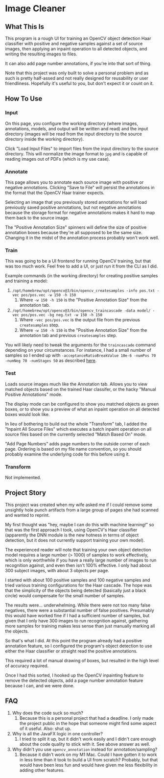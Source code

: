 # Image Cleaner
## What This Is
This program is a rough UI for training an OpenCV object detection Haar classifier with positive and negative samples against a set of
source images, then applying an inpaint operation to all detected objects, and writing the resulting images to files.

It can also add page number annotations, if you're into that sort of thing.

Note that this project was only built to solve a personal problem and as such is pretty half-assed and not really designed for reusability or user
friendliness. Hopefully it's useful to you, but don't expect it or count on it.

## How To Use
### Input
On this page, you configure the working directory (where images, annotations, models, and output will be written and read) and the
input directory (images will be read from the input directory to the source directory inside the working directory).

Click "Load Input Files" to import files from the input directory to the source directory. This will normalize the image
format to `jpg` and is capable of reading images out of PDFs (which is my use case).

### Annotate
This page allows you to annotate each source image with positive or negative annotations. Clicking "Save to File" will
persist the annotations in the format that the OpenCV Haar trainer expects.

Selecting an image that you previously stored annotations for will load previously saved positive annotations, but not
negative annotations because the storage format for negative annotations
makes it hard to map them back to the source image.

The "Positive Annotation Size" spinners will define the size of positive annotation boxes because they're all supposed to
be the same size. Changing it in the midst of the annotation process probably won't work well.

### Train
This was going to be a UI frontend for running OpenCV training, but that was too much work. Feel free to add a UI, or 
just run it from the CLI as I did.

Example commands (in the working directory) for creating positive samples and training a model:
1. `/opt/homebrew/opt/opencv@3/bin/opencv_createsamples -info pos.txt -vec pos/pos.vec -w 150 -h 150`
   1. Where `-w 150 -h 150` is the "Positive Annotation Size" from the annotation tab.
2. `/opt/homebrew/opt/opencv@3/bin/opencv_traincascade -data model/ -vec pos/pos.vec -bg neg.txt -w 150 -h 150`
    1. Where `-vec pos/pos.vec` is the output file from the previous `createsamples` step.
    2. Where `-w 150 -h 150` is the "Positive Annotation Size" from the annotation tab and previous `createsamples` step.

You will likely need to tweak the arguments for the `traincascade` command depending on your circumstances. For instance,
I had a small number of samples so I ended up with `-acceptanceRatioBreakValue 10e-6 -numPos 70 -numNeg 70 -numStages 50`
as described [here](https://answers.opencv.org/question/4368/traincascade-error-bad-argument-can-not-get-new-positive-sample-the-most-possible-reason-is-insufficient-count-of-samples-in-given-vec-file/).

### Test
Loads source images much like the Annotation tab. Allows you to view matched objects based on the trained Haar classifer,
or the hacky "Manual Positive Annotations" mode.

The display mode can be configured to show you matched objects as green boxes, or to show you a preview of what an
inpaint operation on all detected boxes would look like.

In lieu of bothering to build out the whole "Transform" tab, I added the "Inpaint All Source Files" which executes
a batch inpaint operation on all source files based on the currently selected "Match Based On" mode.

"Add Page Numbers" adds page numbers to the outside corner of each page. Ordering is based on my file name convention,
so you should probably examine the underlying code for this before using it.

### Transform
Not implemented.

## Project Story
This project was created when my wife asked me if I could remove some unsightly hole punch artifacts
from a large group of pages she had scanned and wanted to reprint.

My first thought was "hey, maybe I can do this with machine learning!" so that was the first approach I took,
using OpenCV's Haar classifier (apparently the DNN module is the new hotness in terms of object detection, but it
does not currently support training your own model).

The experienced reader will note that training your own object detection model requires a large number (> 1000)
of samples to work effectively, which is only worthwhile if you have a really large number of images to run recognition
against, and even then isn't 100% effective. I only had about 300 subject images, with about 3 objects per page.

I started with about 100 positive samples and 100 negative samples and tried various training configurations for the Haar cascade.
The hope was that the simplicity of the objects being detected (basically just a black circle) would compensate for the
small number of samples.

The results were... underwhelming. While there were not too many false negatives, there were a substantial number of
false positives. Presumably this would have worked fine if I had a sufficient number of samples, but given that I only
have 300 images to run recognition against, gathering more samples for training makes less sense than just manually
marking all the objects.

So that's what I did. At this point the program already had a positive annotation feature, so I configured the program's
object detection to use either the Haar classifier or straight read the positive annotations.

This required a lot of manual drawing of boxes, but resulted in the high level of accuracy required.

Once I had this sorted, I hooked up the OpenCV inpainting feature to remove the detected objects, add a page number annotation
feature because I can, and we were done.

## FAQ
1. Why does the code suck so much?
   1. Because this is a personal project that had a deadline. I only made the project public in the hope that someone
   might find some aspect of it useful. Also: shut up.
2. Why is all the JavaFX logic in one controller?
   1. I tried to split it up, but it didn't work easily and I didn't care enough about the code quality to stick with
   it. See above answer as well.
3. Why didn't you use `opencv_annotation` instead for annotation/sampling?
   1. Because it didn't work on my M1 Mac. Could I have gotten it to work in less time than it took to build a UI from scratch?
   Probably, but that would have been less fun and would have given me less flexibility in adding other features.
